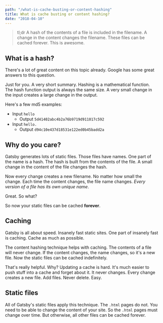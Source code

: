 ```yaml
---
path: "/what-is-cache-busting-or-content-hashing"
title: What is cache busting or content hashing?
date: "2018-04-10"
---
```

> tl;dr A hash of the contents of a file is included in the filename. A change in the content changes the filename. These files can be cached forever. This is awesome.

## What is a hash?

There's a lot of great content on this topic already. Google has some great answers to this question.

Just for you. A very short summary. Hashing is a mathematical function. The hash function output is always the same size. A very small change in the input creates a large change in the output.

Here's a few md5 examples:

* Input `hello`
  - Output `5d41402abc4b2a76b9719d911017c592`
* Input `hello.`
  - Output `d94c10e437d18531e122ed0b45badd2a`

## Why do you care?

Gatsby generates lots of static files. Those files have names. One part of the name is a hash. The hash is built from the contents of the file. A small change in the content of the file changes the hash.

Now every change creates a new filename. No matter how small the change. Each time the content changes, the file name changes. *Every version of a file has its own unique name*.

Great. So what?

So now your static files can be cached **forever**.

## Caching

Gatsby is all about speed. Insanely fast static sites. One part of insanely fast is caching. Cache as much as possible.

The content hashing technique helps with caching. The contents of a file will never change. If the content changes, the name changes, so it's a new file. Now the static files can be cached indefinitely.

That's really helpful. Why? Updating a cache is hard. It's much easier to push stuff into a cache and forget about it. It never changes. Every change creates a new file. Add files. Never delete. Easy.

## Static files

All of Gatsby's static files apply this technique. The `.html` pages do not. You need to be able to change the content of your site. So the `.html` pages must change over time. But otherwise, all other files can be cached forever.
